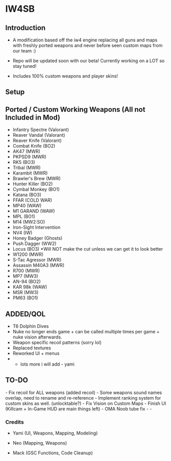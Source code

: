 
<h1>IW4SB</h1>
<h2>Introduction</h2>

- A modification based off the iw4 engine replacing all guns and maps with freshly ported weapons and never before seen custom maps from our team :)
  
- Repo will be updated soon with our beta! Currently working on a LOT so stay tuned!
 
- Includes 100% custom weapons and player skins!


<h2>Setup</h2>

<h2> Ported / Custom Working Weapons (All not Included in Mod) </h2>
 
- Infantry Spectre (Valorant)
- Reaver Vandal (Valorant)
- Reaver Knife (Valorant)
- Combat Knife (BO2)
- AK47 (MWR)
- PKPSD9 (MWR)
- RK5 (BO3)
- Tribal (MWR)
- Karambit (MWR)
- Brawler's Brew (MWR)
- Hunter Killer (BO2)
- Cymbal Monkey (BO1)
- Katana (BO3)
- FFAR (COLD WAR)
- MP40 (WAW)
- M1 GARAND (WAW)
- MPL (BO1)
- M14 (MW2:SO)
- Iron-Sight Intervention
- NV4 (IW)
- Honey Badger (Ghosts)
- Push Dagger (WW2)
- Locus (BO3) *Will NOT make the cut unless we can get it to look better
- W1200 (MWR)
- S-Tac Agressor (MWR)
- Assassin M40A3 (MWR)
- R700 (MWR)
- MP7 (MW3)
- AN-94 (BO2)
- KAR 98k (WAW)
- MSR (MW3)
- PM63 (BO1)



<h2>ADDED/QOL</h2>

- T6 Dolphin Dives
- Nuke no longer ends game + can be called multiple times per game + nuke vision afterwards.
- Weapon specific recoil patterns (sorry lol)
- Replaced textures
- Reworked UI + menus
- + lots more i will add - yami

<h2>TO-DO</h2>
- Fix recoil for ALL weapons (added recoil)
- Some weapons sound names overlap, need to rename and re-reference
- Implement ranking system for custom skins as well. (unlocktable?)
- Fix Vision on Custom Maps
- Finish UI (Killcam + In-Game HUD are main things left)
- OMA Noob tube fix
-
-



<h3>Credits</h3>
 
- Yami (UI, Weapons, Mapping, Modeling)
 
- Neo (Mapping, Weapons)
  
- Mack (GSC Functions, Code Cleanup)


